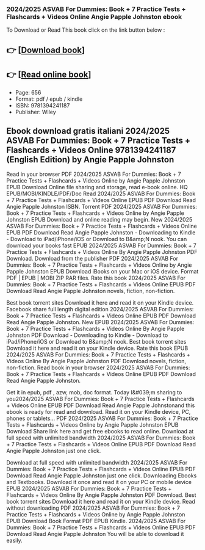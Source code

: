 ### 2024/2025 ASVAB For Dummies: Book + 7 Practice Tests + Flashcards + Videos Online Angie Papple Johnston ebook

To Download or Read This book click on the link button below :

## 👉  [**[Download book](http://ebooksharez.info/download.php?group=book&from=github.com&id=706330&lnk=1081 "Download book")**]

## 👉  [**[Read online book](http://ebooksharez.info/download.php?group=book&from=github.com&id=706330&lnk=1081 "Read online book")**]


* Page: 656
* Format: pdf / epub / kindle
* ISBN: 9781394241187
* Publisher: Wiley



## Ebook download gratis italiani 2024/2025 ASVAB For Dummies: Book + 7 Practice Tests + Flashcards + Videos Online 9781394241187  (English Edition) by Angie Papple Johnston


Read in your browser PDF 2024/2025 ASVAB For Dummies: Book + 7 Practice Tests + Flashcards + Videos Online by Angie Papple Johnston EPUB Download Online file sharing and storage, read e-book online. HQ EPUB/MOBI/KINDLE/PDF/Doc Read 2024/2025 ASVAB For Dummies: Book + 7 Practice Tests + Flashcards + Videos Online EPUB PDF Download Read Angie Papple Johnston ISBN. Torrent PDF 2024/2025 ASVAB For Dummies: Book + 7 Practice Tests + Flashcards + Videos Online by Angie Papple Johnston EPUB Download and online reading may begin. New 2024/2025 ASVAB For Dummies: Book + 7 Practice Tests + Flashcards + Videos Online EPUB PDF Download Read Angie Papple Johnston - Downloading to Kindle - Download to iPad/iPhone/iOS or Download to B&amp;amp;N nook. You can download your books fast EPUB 2024/2025 ASVAB For Dummies: Book + 7 Practice Tests + Flashcards + Videos Online By Angie Papple Johnston PDF Download. Download from the publisher PDF 2024/2025 ASVAB For Dummies: Book + 7 Practice Tests + Flashcards + Videos Online by Angie Papple Johnston EPUB Download iBooks on your Mac or iOS device. Format PDF | EPUB | MOBI ZIP RAR files. Rate this book 2024/2025 ASVAB For Dummies: Book + 7 Practice Tests + Flashcards + Videos Online EPUB PDF Download Read Angie Papple Johnston novels, fiction, non-fiction.

Best book torrent sites Download it here and read it on your Kindle device. Facebook share full length digital edition 2024/2025 ASVAB For Dummies: Book + 7 Practice Tests + Flashcards + Videos Online EPUB PDF Download Read Angie Papple Johnston. New EPUB 2024/2025 ASVAB For Dummies: Book + 7 Practice Tests + Flashcards + Videos Online By Angie Papple Johnston PDF Download - Downloading to Kindle - Download to iPad/iPhone/iOS or Download to B&amp;amp;N nook. Best book torrent sites Download it here and read it on your Kindle device. Rate this book EPUB 2024/2025 ASVAB For Dummies: Book + 7 Practice Tests + Flashcards + Videos Online By Angie Papple Johnston PDF Download novels, fiction, non-fiction. Read book in your browser 2024/2025 ASVAB For Dummies: Book + 7 Practice Tests + Flashcards + Videos Online EPUB PDF Download Read Angie Papple Johnston.

Get it in epub, pdf , azw, mob, doc format. Today I&amp;#039;m sharing to you2024/2025 ASVAB For Dummies: Book + 7 Practice Tests + Flashcards + Videos Online EPUB PDF Download Read Angie Papple Johnstonand this ebook is ready for read and download. Read it on your Kindle device, PC, phones or tablets... PDF 2024/2025 ASVAB For Dummies: Book + 7 Practice Tests + Flashcards + Videos Online by Angie Papple Johnston EPUB Download Share link here and get free ebooks to read online. Download at full speed with unlimited bandwidth 2024/2025 ASVAB For Dummies: Book + 7 Practice Tests + Flashcards + Videos Online EPUB PDF Download Read Angie Papple Johnston just one click.

Download at full speed with unlimited bandwidth 2024/2025 ASVAB For Dummies: Book + 7 Practice Tests + Flashcards + Videos Online EPUB PDF Download Read Angie Papple Johnston just one click. Downloading Ebooks and Textbooks. Download it once and read it on your PC or mobile device EPUB 2024/2025 ASVAB For Dummies: Book + 7 Practice Tests + Flashcards + Videos Online By Angie Papple Johnston PDF Download. Best book torrent sites Download it here and read it on your Kindle device. Read without downloading PDF 2024/2025 ASVAB For Dummies: Book + 7 Practice Tests + Flashcards + Videos Online by Angie Papple Johnston EPUB Download Book Format PDF EPUB Kindle. 2024/2025 ASVAB For Dummies: Book + 7 Practice Tests + Flashcards + Videos Online EPUB PDF Download Read Angie Papple Johnston You will be able to download it easily.





